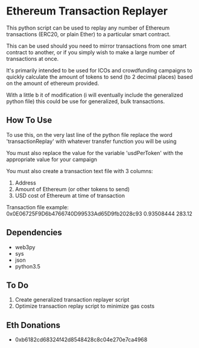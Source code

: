 # Ethereum Transaction Replayer

This python script can be used to replay any number of Ethereum transactions (ERC20, or plain Ether) to a particular smart contract.   

This can be used should you need to mirror transactions from one smart contract to another, or if you simply wish to make a large number of transactions at once.

It's primarily intended to be used for ICOs and crowdfunding campaigns to quickly calculate the amount of tokens to send (to 2 decimal places) based on the amount of ethereum provided.

With a little b it of modification (i will eventually include the generalized python file) this could be use for generalized, bulk transactions.

## How To Use

To use this, on the very last line of the python file replace the word 'transactionReplay' with whatever transfer function you will be using

You must also replace the value for the variable 'usdPerToken' with the appropriate value for your campaign

You must also create a transaction text file with 3 columns:
1) Address
2) Amount of Ethereum (or other tokens to send)
3) USD cost of Ethereum at time of transaction

Transaction file example:
0x0E06725F9D6b4766740D99533Ad65D9fb2028c93 0.93508444 283.12

## Dependencies
* web3py
* sys
* json
* python3.5

## To Do
1) Create generalized transaction replayer script
2) Optimize transaction replay script to minimize gas costs

## Eth Donations
* 0xb6182cd68324f42d8548428c8c04e270e7ca4968